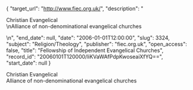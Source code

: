 {
  "target_url": "http://www.fiec.org.uk/", 
  "description": "<p>Christian Evangelical<br />\nAlliance of non-denominational evangelical churches</p>\n", 
  "end_date": null, 
  "date": "2006-01-01T12:00:00", 
  "slug": 3324, 
  "subject": "Religion/Theology", 
  "publisher": "fiec.org.uk", 
  "open_access": false, 
  "title": "Fellowship of Independent Evangelical Churches", 
  "record_id": "20060101T120000/liKVaWAfPdpKwoseaiXfYQ==", 
  "start_date": null
}

<p>Christian Evangelical<br />
Alliance of non-denominational evangelical churches</p>
